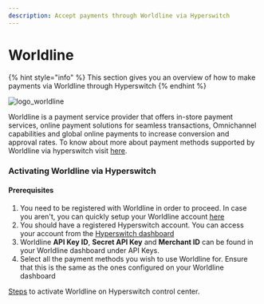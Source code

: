 ```yaml
---
description: Accept payments through Worldline via Hyperswitch
---
```


# Worldline

{% hint style="info" %}
This section gives you an overview of how to make payments via Worldline through Hyperswitch
{% endhint %}

![logo\_worldline](https://payswitcher.com/icons/homePageIcons/logos/worldlineLogo.svg)

Worldline is a payment service provider that offers in-store payment services, online payment solutions for seamless transactions, Omnichannel capabilities and global online payments to increase conversion and approval rates. To know about more about payment methods supported by Worldline via hyperswitch visit [here](https://payswitcher.com/pm-list).

### Activating Worldline via Hyperswitch

#### Prerequisites

1. You need to be registered with Worldline in order to proceed. In case you aren't, you can quickly setup your Worldline account [here](https://worldline.com/)
2. You should have a registered Hyperswitch account. You can access your account from the [Hyperswitch dashboard](https://app.payswitcher.com/)
3. Worldline **API Key ID**, **Secret API Key** and **Merchant ID** can be found in your Worldline dashboard under API Keys.
4. Select all the payment methods you wish to use Worldline for. Ensure that this is the same as the ones configured on your Worldline dashboard

[Steps](https://docs.payswitcher.com/hyperswitch-cloud/connectors/activate-connector-on-hyperswitch) to activate Worldline on Hyperswitch control center.
